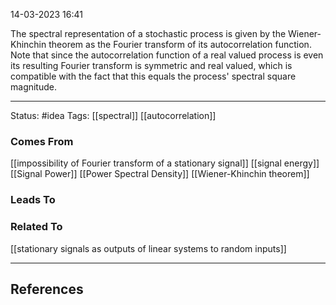14-03-2023   16:41

The spectral representation of a stochastic process is given by the Wiener-Khinchin theorem as the Fourier transform of its autocorrelation function. Note that since the autocorrelation function of a real valued process is even its resulting Fourier transform is symmetric and real valued, which is compatible with the fact that this equals the process' spectral square magnitude.

---

Status: #idea
Tags: [[spectral]] [[autocorrelation]]

### Comes From

[[impossibility of Fourier transform of a stationary signal]] 
[[signal energy]]
[[Signal Power]]
[[Power Spectral Density]]
[[Wiener-Khinchin theorem]]

### Leads To

### Related To

[[stationary signals as outputs of linear systems to random inputs]]


---

## References